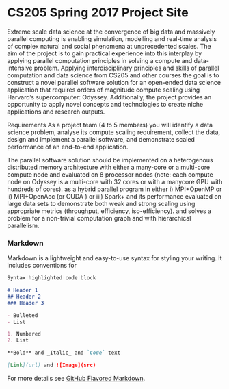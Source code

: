 # CS205 Spring 2017 Project Site
Extreme scale data science at the convergence of big data and massively parallel computing is enabling simulation, modelling and real-time analysis of complex natural and social phenomena at unprecedented scales. The aim of the project is to gain practical experience into this interplay by applying parallel computation principles in solving a compute and data-intensive problem. 
Applying interdisciplinary principles and skills of parallel computation and data science from CS205 and other courses  the goal is to construct a novel parallel software solution for an open-ended data science application that requires orders of magnitude compute scaling using Harvard’s supercomputer: Odyssey. Additionally, the project provides an opportunity to apply novel concepts and technologies to create niche applications and research outputs.

Requirements
As a project team (4 to 5 members) you will identify a data science problem,  analyse its compute scaling requirement, collect the data, design and implement a parallel software, and demonstrate  scaled performance of an end-to-end application.

The parallel software solution
should be implemented on a heterogenous  distributed memory architecture with either a many-core or a multi-core compute node and  evaluated on 8 processor nodes (note: each compute node on Odyssey is a multi-core with 32 cores or with a manycore GPU with hundreds of cores). 
as a  hybrid parallel program in either i) MPI+OpenMP or ii) MPI+OpenAcc (or CUDA ) or iii) Spark+
and  its performance evaluated  on large data sets to  demonstrate both weak and strong scaling using appropriate metrics (throughput, efficiency, iso-efficiency).
and solves a problem for a  non-trivial computation graph and with hierarchical parallelism. 

### Markdown

Markdown is a lightweight and easy-to-use syntax for styling your writing. It includes conventions for

```markdown
Syntax highlighted code block

# Header 1
## Header 2
### Header 3

- Bulleted
- List

1. Numbered
2. List

**Bold** and _Italic_ and `Code` text

[Link](url) and ![Image](src)
```

For more details see [GitHub Flavored Markdown](https://guides.github.com/features/mastering-markdown/).


